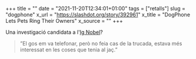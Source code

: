 +++
title = ""
date = "2021-11-20T12:34:01+01:00"
tags = ["retalls"]
slug = "dogphone"
x_url = "https://slashdot.org/story/392961"
x_title = "DogPhone Lets Pets Ring Their Owners"
x_source = ""
+++


Una investigació candidata a l'[Ig Nobel](http://ignobel.org)?

> ”El gos em va telefonar, però no feia cas de la trucada, estava més interessat en les coses que tenia al jaç.”
